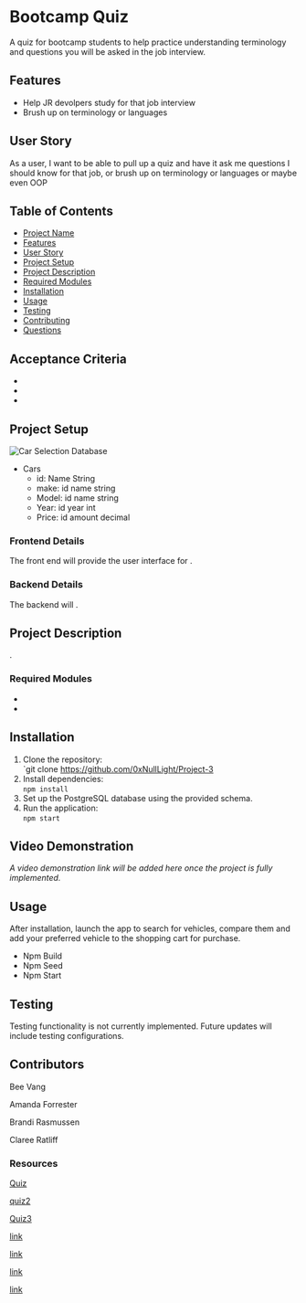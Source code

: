 # Bootcamp Quiz

A quiz for bootcamp students to help practice understanding terminology and questions you will be asked in the job interview. 

## Features

- Help JR devolpers study for that job interview
- Brush up on terminology or languages

## User Story

As a user, I want to be able to pull up a quiz and have it ask me questions I should know for that job, or brush up on terminology or languages or maybe even OOP

## Table of Contents
 - [Project Name](https://github.com/0xNullLight/Project-3/blob/main/README.md#bootcamp-quiz)
 - [Features](https://github.com/0xNullLight/Project-3/blob/main/README.md#bootcamp-quiz)
 - [User Story](https://github.com/0xNullLight/Project-3/blob/main/README.md#bootcamp-quiz)
 - [Project Setup]()
 - [Project Description]()
 - [Required Modules]()
 - [Installation]()
 - [Usage]()
 - [Testing]()
 - [Contributing]()
 - [Questions]()

## Acceptance Criteria

- 
- 
- 

## Project Setup

![Car Selection Database](Assets/diagram-export-10-2-2024-9_05_09-pm_720.png)

* Cars
  * id: Name String
  * make: id name string
  * Model: id name string
  * Year: id year int
  * Price: id amount decimal


### Frontend Details

The front end will provide the user interface for .

### Backend Details

The backend will .

## Project Description

.

### Required Modules

- 
- 



## Installation

1. Clone the repository:  
   `git clone https://github.com/0xNullLight/Project-3
2. Install dependencies:  
   `npm install`
3. Set up the PostgreSQL database using the provided schema.
4. Run the application:  
   `npm start`

  

## Video Demonstration

_A video demonstration link will be added here once the project is fully implemented._

## Usage

After installation, launch the app to search for vehicles, compare them and add your preferred vehicle to the shopping cart for purchase.

* Npm Build
* Npm Seed
* Npm Start

## Testing

Testing functionality is not currently implemented. Future updates will include testing configurations.

## Contributors

Bee Vang

Amanda Forrester

Brandi Rasmussen

Claree Ratliff



### Resources


[Quiz](https://www.geeksforgeeks.org/quiz-application-using-django/)

[quiz2](https://www.youtube.com/watch?v=-nd6JFw52j0)

[Quiz3](https://www.youtube.com/watch?v=vXXfXRf2S4M)

[link](https://www.geeksforgeeks.org/quiz-application-using-django/)

[link](https://data-flair.training/blogs/create-quiz-application-python-django/)

[link](https://www.geeksforgeeks.org/django-projects/)

[link](https://github.com/pamelafox/django-quiz-app)
